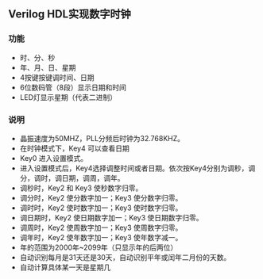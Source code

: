 ## Verilog HDL实现数字时钟

### 功能
* 时、分、秒
* 年、月、日、星期
* 4按键按键调时间、日期
* 6位数码管（8段）显示日期和时间
* LED灯显示星期（代表二进制）

### 说明
* 晶振速度为50MHZ，PLL分频后时钟为32.768KHZ。
* 在时钟模式下，Key4 可以查看日期
* Key0 进入设置模式。
* 进入设置模式后，Key4选择调整时间或者日期。依次按Key4分别为调秒，调分，调时，调日期，调周，调年。
* 调秒时，Key2 和 Key3 使秒数字归零。
* 调分时，Key2 使分数字加一；Key3 使分数字归零。
* 调时时，Key2 使时数字加一；Key3 使时数字归零。
* 调日期时，Key2 使日期数字加一；Key3 使日期数字归零。
* 调周时，Key2 使周数字加一；Key3 使周数字归零。
* 调年时，Key2 使年数字加一；Key3 使年数字减一。
* 年的范围为2000年~2099年（只显示年的后两位）
* 自动识别每月是31天还是30天，自动识别平年或闰年二月份的天数。
* 自动计算具体某一天是星期几
